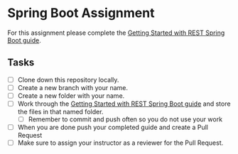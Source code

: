 # Spring Boot Assignment

For this assignment please complete the [Getting Started with REST Spring Boot guide](https://spring.io/guides/tutorials/rest/). 

## Tasks
- [ ] Clone down this repository locally.
- [ ] Create a new branch with your name.
- [ ] Create a new folder with your name.
- [ ] Work through the [Getting Started with REST Spring Boot guide](https://spring.io/guides/tutorials/rest/) and store the files in that named folder.
  - [ ] Remember to commit and push often so you do not use your work
- [ ] When you are done push your completed guide and create a Pull Request
- [ ] Make sure to assign your instructor as a reviewer for the Pull Request.
